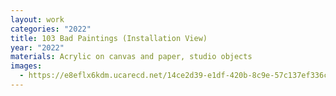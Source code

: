 ```yaml
---
layout: work
categories: "2022"
title: 103 Bad Paintings (Installation View)
year: "2022"
materials: Acrylic on canvas and paper, studio objects
images:
  - https://e8eflx6kdm.ucarecd.net/14ce2d39-e1df-420b-8c9e-57c137ef336c/-/resize/2400/-/quality/lightest/-/format/auto/
---
```

